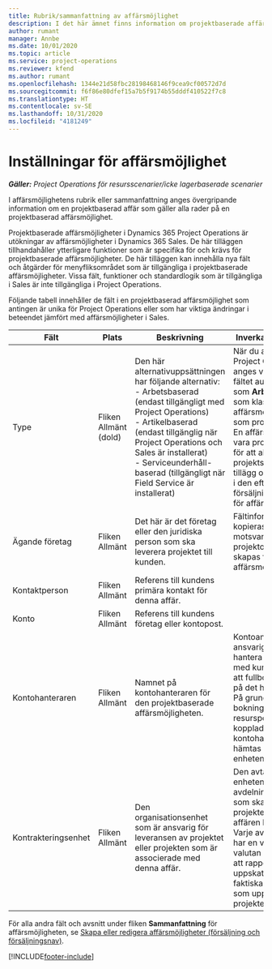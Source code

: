 ```yaml
---
title: Rubrik/sammanfattning av affärsmöjlighet
description: I det här ämnet finns information om projektbaserade affärer och projektbaserade affärsmöjlighetsrader.
author: rumant
manager: Annbe
ms.date: 10/01/2020
ms.topic: article
ms.service: project-operations
ms.reviewer: kfend
ms.author: rumant
ms.openlocfilehash: 1344e21d58fbc28198468146f9cea9cf00572d7d
ms.sourcegitcommit: f6f86e80dfef15a7b5f9174b55dddf410522f7c8
ms.translationtype: HT
ms.contentlocale: sv-SE
ms.lasthandoff: 10/31/2020
ms.locfileid: "4181249"
---
```

# <a name="opportunity-settings"></a>Inställningar för affärsmöjlighet

_**Gäller:** Project Operations för resursscenarier/icke lagerbaserade scenarier_


I affärsmöjlighetens rubrik eller sammanfattning anges övergripande information om en projektbaserad affär som gäller alla rader på en projektbaserad affärsmöjlighet.

Projektbaserade affärsmöjligheter i Dynamics 365 Project Operations är utökningar av affärsmöjligheter i Dynamics 365 Sales. De här tilläggen tillhandahåller ytterligare funktioner som är specifika för och krävs för projektbaserade affärsmöjligheter. De här tilläggen kan innehålla nya fält och åtgärder för menyfliksområdet som är tillgängliga i projektbaserade affärsmöjligheter. Vissa fält, funktioner och standardlogik som är tillgängliga i Sales är inte tillgängliga i Project Operations.

Följande tabell innehåller de fält i en projektbaserad affärsmöjlighet som antingen är unika för Project Operations eller som har viktiga ändringar i beteendet jämfört med affärsmöjligheter i Sales.

| **Fält** | **Plats** | **Beskrivning** | **Inverkan nedströms** |
| --- | --- | --- | --- |
| Type | Fliken Allmänt (dold) | Den här alternativuppsättningen har följande alternativ:</br>- Arbetsbaserad (endast tillgängligt med Project Operations)</br>- Artikelbaserad (endast tillgänglig när Project Operations och Sales är installerat)</br>- Serviceunderhåll-baserad (tillgängligt när Field Service är installerat) | När du använder Project Operations anges värdet i det här fältet automatiskt som **Arbetsbaserad** som klassificerar affärsmöjligheten som projektbaserad. En affärsmöjlighet bör vara projektbaserad för att aktivera alla projektspecifika tillägg och funktioner i den efterföljande försäljningsprocessen för affären. |
| Ägande företag | Fliken Allmänt | Det här är det företag eller den juridiska person som ska leverera projektet till kunden. | Fältinformationen kopieras till motsvarande fält i projektofferten som skapas från den här affärsmöjligheten. |
| Kontaktperson | Fliken Allmänt | Referens till kundens primära kontakt för denna affär. | |
| Konto | Fliken Allmänt | Referens till kundens företag eller kontopost. | |
| Kontohanteraren | Fliken Allmänt | Namnet på kontohanteraren för den projektbaserade affärsmöjligheten. | Kontoansvarig är ansvarig för att hantera relationen med kunden genom att fullborda arbetet på det här projektet. På grundval av den bokningsbara resursposten som är kopplad till kontohanteraren hämtas den avtalande enheten. |
| Kontrakteringsenhet | Fliken Allmänt | Den organisationsenhet som är ansvarig för leveransen av projektet eller projekten som är associerade med denna affär. | Den avtalande enheten är den avdelning i företaget som ska utföra projekten efter det att affären har stängts. Varje avtalande enhet har en valuta och valutan används för att rapportera uppskattade och faktiska kostnader som uppstår under projektet. |

För alla andra fält och avsnitt under fliken **Sammanfattning** för affärsmöjligheten, se [Skapa eller redigera affärsmöjligheter (försäljning och försäljningsnav)](https://docs.microsoft.com/dynamics365/sales-enterprise/create-edit-opportunity-sales).


[!INCLUDE[footer-include](../includes/footer-banner.md)]
